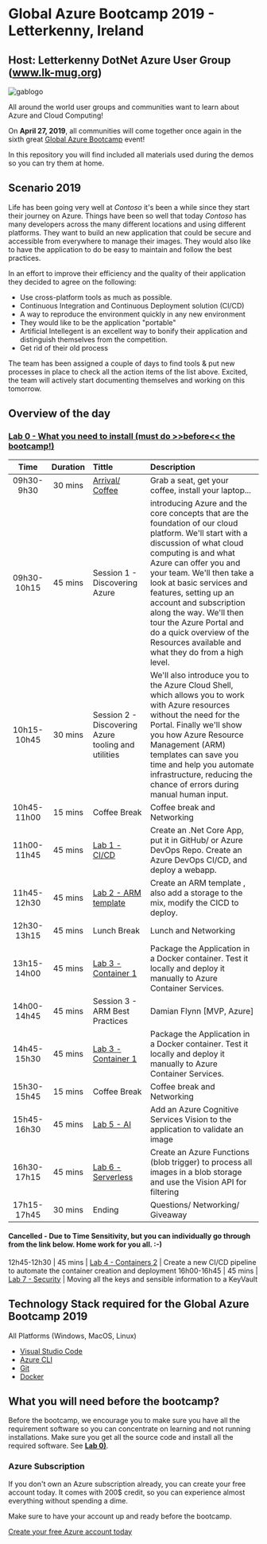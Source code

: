 ﻿# Global Azure Bootcamp 2019 - Letterkenny, Ireland

## Host: Letterkenny DotNet Azure User Group (www.lk-mug.org)
![gablogo][gablogo]

All around the world user groups and communities want to learn about Azure and Cloud Computing!

On **April 27, 2019**, all communities will come together once again in the sixth great [Global Azure Bootcamp](https://global.azurebootcamp.net/) event! 

In this repository you will find included all materials used during the demos so you can try them at home.


## Scenario 2019
Life has been going very well at *Contoso* it's been a while since they start their journey on Azure. Things have been so well that today *Contoso* has many developers across the many different locations and using different platforms.  They want to build an new application that could be secure and accessible from everywhere to manage their images. They would also like to have the application to do be easy to maintain and follow the best practices.

In an effort to improve their efficiency and the quality of their application they decided to agree on the following:

* Use cross-platform tools as much as possible. 
* Continuous Integration and Continuous Deployment solution (CI/CD)
* A way to reproduce the environment quickly in any new environment
* They would like to be the application "portable"
* Artificial Intellegent is an excellent way to bonify their application and distinguish themselves from the competition.
* Get rid of their old process

The team has been assigned a couple of days to find tools & put new processes in place to check all the action items of the list above. Excited, the team will actively start documenting themselves and working on this tomorrow.

## Overview of the day

### [Lab 0 - What you need to install (must do >>before<< the bootcamp!)](./Lab0/README.md) 


Time        | Duration | Tittle                                      | Description  
:----:      | :------: | :-------                                    | :----------- 
09h30-9h30  | 30 mins  | [Arrival/ Coffee](./Locations/README.md)    | Grab a seat, get your coffee, install your laptop...
09h30-10h15 | 45 mins  | Session 1 - Discovering Azure               | introducing Azure and the core concepts that are the foundation of our cloud platform. We'll start with a discussion of what cloud computing is and what Azure can offer you and your team. We'll then take a look at basic services and features, setting up an account and subscription along the way. We'll then tour the Azure Portal and do a quick overview of the Resources available and what they do from a high level.
10h15-10h45| 30 mins  | Session 2 - Discovering Azure tooling and utilities | We'll also introduce you to the Azure Cloud Shell, which allows you to work with Azure resources without the need for the Portal. Finally we'll show you how Azure Resource Management (ARM) templates can save you time and help you automate infrastructure, reducing the chance of errors during manual human input.
10h45-11h00 | 15 mins  | Coffee Break                                | Coffee break and Networking 
11h00-11h45 | 45 mins  | [Lab 1 - CI/CD ](./Lab1/README.md)          | Create an .Net Core App, put it in GitHub/ or Azure DevOps Repo. Create an Azure DevOps CI/CD, and deploy a webapp.
11h45-12h30 | 45 mins  | [Lab 2 - ARM template](./Lab2/README.md)    | Create an ARM template , also add a storage to the mix, modify the CICD to deploy.
12h30-13h15 | 45 mins  | Lunch Break                                 |  Lunch and Networking 
13h15-14h00 | 45 mins  | [Lab 3 - Container 1](./Lab3/README.md)     | Package the Application in a Docker container. Test it locally and deploy it manually to Azure Container Services.
14h00-14h45 | 45 mins   | Session 3 - ARM Best Practices                |  Damian Flynn [MVP, Azure]
14h45-15h30 | 45 mins  | [Lab 3 - Container 1](./Lab3/README.md)     | Package the Application in a Docker container. Test it locally and deploy it manually to Azure Container Services.
15h30-15h45 | 15 mins  | Coffee Break                                | Coffee break and Networking 
15h45-16h30 | 45 mins  | [Lab 5 - AI](./Lab5/README.md)              | Add an Azure Cognitive Services Vision to the application to validate an image
16h30-17h15 | 45 mins  | [Lab 6 - Serverless](./Lab6/README.md)      | Create an Azure Functions (blob trigger) to process all images in a blob storage and use the Vision API for filtering
17h15-17h45 | 30 mins  | Ending                                      | Questions/ Networking/ Giveaway

#### Cancelled - Due to Time Sensitivity, but you can individually go through  from the link below. Home work for you all. :-)
12h45-12h30 | 45 mins  | [Lab 4 - Containers 2](./Lab4/README.md)    | Create a new CI/CD pipeline to automate the container creation and deployment 
16h00-16h45 | 45 mins  | [Lab 7 - Security](./Lab7/README.md)        | Moving all the keys and sensible information to a KeyVault
## Technology Stack required for the Global Azure Bootcamp 2019

All Platforms (Windows, MacOS, Linux)


* [Visual Studio Code](https://code.visualstudio.com/?WT.mc_id=globalazure-github-frbouche&wt.mc_id=vscom_downloads)
* [Azure CLI](https://docs.microsoft.com/en-us/cli/azure/install-azure-cli?WT.mc_id=globalazure-github-frbouche&view=azure-cli-latest)
* [Git](https://git-scm.com/downloads)
* [Docker](https://www.docker.com/get-started)

## What you will need before the bootcamp?

Before the bootcamp, we encourage you to make sure you have all the requirement software so you can concentrate on learning and not running installations.  Make sure you get all the source code and install all the required software.  See **[Lab 0)](./Lab0/README.md)**.

### Azure Subscription
If you don't own an Azure subscription already, you can create your free account today. It comes with 200$ credit, so you can experience almost everything without spending a dime. 

Make sure to have your account up and ready before the bootcamp.

[Create your free Azure account today](https://azure.microsoft.com/en-us/free/)

[gablogo]: ./medias/GlobalAzureBootcamp2019.png "Global Azure Bootcamp 2019"
